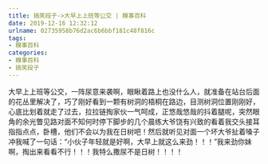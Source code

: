 ```yaml
---
title: 搞笑段子->大早上上班等公交 | 糗事百科
date: 2019-12-16 12:32:12
urlname: 02735958b76d2ac6b6bbf181c48f816c
tags: 
- 糗事百科
categories:
- 糗事百科
- 搞笑段子
---
```

大早上上班等公交，一阵尿意来袭啊，眼瞅着路上也没什么人，就准备在站台后面的花丛里解决了，巧了刚好看到一颗有树洞的梧桐在路边，目测树洞位置刚刚好，心底比划着就走了过去，拉拉链掏家伙一气呵成，正悠哉悠哉的抖着腿呢，突然眼角的余光瞥见路对面不知何时停下脚步的几个晨练大爷饶有兴致的看着我交头接耳指指点点，卧槽，他们不会以为我在日树吧！然后就听见对面一个坏大爷扯着嗓子冲我喊了一句话：“小伙子年轻就是好啊，大早上就这么来劲！！！”我来劲你妹啊，掏出来看看不行！！！我特么撒尿不是日树！！！！


